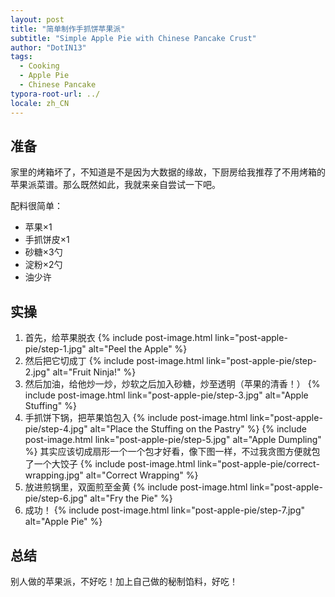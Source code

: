 ```yaml
---
layout: post
title: "简单制作手抓饼苹果派"
subtitle: "Simple Apple Pie with Chinese Pancake Crust"
author: "DotIN13"
tags:
  - Cooking
  - Apple Pie
  - Chinese Pancake
typora-root-url: ../
locale: zh_CN
---
```


<style>
    li img {
        margin: 0!important;
    }
    li a+em {
        text-align: left!important;
    }
</style>

## 准备

家里的烤箱坏了，不知道是不是因为大数据的缘故，下厨房给我推荐了不用烤箱的苹果派菜谱。那么既然如此，我就来亲自尝试一下吧。

配料很简单：

+ 苹果×1
+ 手抓饼皮×1
+ 砂糖×3勺
+ 淀粉×2勺
+ 油少许

## 实操

1. 首先，给苹果脱衣
   {% include post-image.html link="post-apple-pie/step-1.jpg" alt="Peel the Apple" %}
2. 然后把它切成丁
   {% include post-image.html link="post-apple-pie/step-2.jpg" alt="Fruit Ninja!" %}
3. 然后加油，给他炒一炒，炒软之后加入砂糖，炒至透明（苹果的清香！）
   {% include post-image.html link="post-apple-pie/step-3.jpg" alt="Apple Stuffing" %}
4. 手抓饼下锅，把苹果馅包入
   {% include post-image.html link="post-apple-pie/step-4.jpg" alt="Place the Stuffing on the Pastry" %}
   {% include post-image.html link="post-apple-pie/step-5.jpg" alt="Apple Dumpling" %}
   其实应该切成扇形一个一个包才好看，像下图一样，不过我贪图方便就包了一个大饺子
   {% include post-image.html link="post-apple-pie/correct-wrapping.jpg" alt="Correct Wrapping" %}
5. 放进煎锅里，双面煎至金黄
   {% include post-image.html link="post-apple-pie/step-6.jpg" alt="Fry the Pie" %}
6. 成功！
   {% include post-image.html link="post-apple-pie/step-7.jpg" alt="Apple Pie" %}

## 总结

别人做的苹果派，不好吃！加上自己做的秘制馅料，好吃！